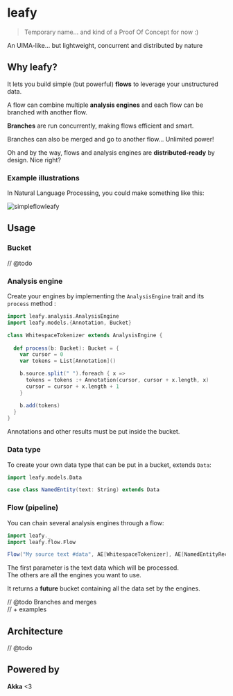 # leafy
> Temporary name... and kind of a Proof Of Concept for now :)

An UIMA-like... but lightweight, concurrent and distributed by nature

## Why leafy?

It lets you build simple (but powerful) **flows** to leverage your unstructured data.  

A flow can combine multiple **analysis engines** and each flow can be branched with another flow.  

**Branches** are run concurrently, making flows efficient and smart.  

Branches can also be merged and go to another flow... Unlimited power!  

Oh and by the way, flows and analysis engines are **distributed-ready** by design. Nice right?   

### Example illustrations

In Natural Language Processing, you could make something like this:  

![simpleflowleafy](https://cloud.githubusercontent.com/assets/1422403/10304375/ff86ed7e-6c19-11e5-95b2-aa8f9a9de81c.png)

## Usage

### Bucket

// @todo

### Analysis engine

Create your engines by implementing the `AnalysisEngine` trait and its `process` method : 

```scala
import leafy.analysis.AnalysisEngine
import leafy.models.{Annotation, Bucket}

class WhitespaceTokenizer extends AnalysisEngine {
  
  def process(b: Bucket): Bucket = {
    var cursor = 0
    var tokens = List[Annotation]()

    b.source.split(" ").foreach { x =>
      tokens = tokens :+ Annotation(cursor, cursor + x.length, x)
      cursor = cursor + x.length + 1
    }

    b.add(tokens)
  }
}
```

Annotations and other results must be put inside the bucket.  

### Data type

To create your own data type that can be put in a bucket, extends `Data`:  

```scala
import leafy.models.Data

case class NamedEntity(text: String) extends Data
```

### Flow (pipeline)

You can chain several analysis engines through a flow: 

```scala
import leafy._
import leafy.flow.Flow

Flow("My source text #data", AE[WhitespaceTokenizer], AE[NamedEntityRecognition], ...)
```

The first parameter is the text data which will be processed.  
The others are all the engines you want to use.  

It returns a **future** bucket containing all the data set by the engines.

// @todo Branches and merges  
// + examples

## Architecture

// @todo

## Powered by

**Akka** <3
